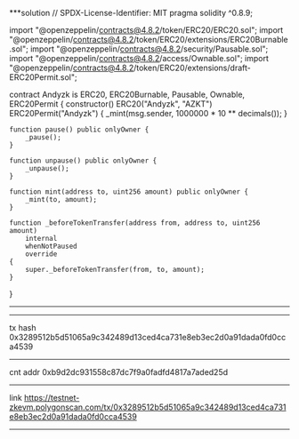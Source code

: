 ***solution
// SPDX-License-Identifier: MIT
pragma solidity ^0.8.9;

import "@openzeppelin/contracts@4.8.2/token/ERC20/ERC20.sol";
import "@openzeppelin/contracts@4.8.2/token/ERC20/extensions/ERC20Burnable.sol";
import "@openzeppelin/contracts@4.8.2/security/Pausable.sol";
import "@openzeppelin/contracts@4.8.2/access/Ownable.sol";
import "@openzeppelin/contracts@4.8.2/token/ERC20/extensions/draft-ERC20Permit.sol";

contract Andyzk is ERC20, ERC20Burnable, Pausable, Ownable, ERC20Permit {
    constructor() ERC20("Andyzk", "AZKT") ERC20Permit("Andyzk") {
        _mint(msg.sender, 1000000 * 10 ** decimals());
    }

    function pause() public onlyOwner {
        _pause();
    }

    function unpause() public onlyOwner {
        _unpause();
    }

    function mint(address to, uint256 amount) public onlyOwner {
        _mint(to, amount);
    }

    function _beforeTokenTransfer(address from, address to, uint256 amount)
        internal
        whenNotPaused
        override
    {
        super._beforeTokenTransfer(from, to, amount);
    }
}
***

***
tx hash 0x3289512b5d51065a9c342489d13ced4ca731e8eb3ec2d0a91dada0fd0cca4539
***
cnt addr 0xb9d2dc931558c87dc7f9a0fadfd4817a7aded25d
***
link https://testnet-zkevm.polygonscan.com/tx/0x3289512b5d51065a9c342489d13ced4ca731e8eb3ec2d0a91dada0fd0cca4539
***
